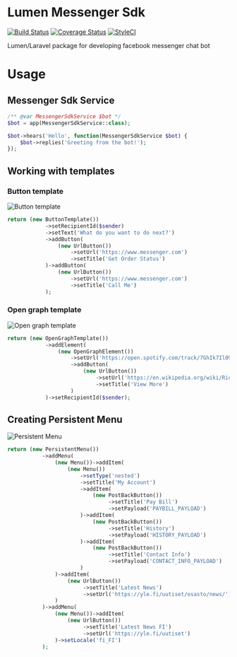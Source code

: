 # Lumen Messenger Sdk

[![Build Status](https://travis-ci.org/hungneox/lumen-messenger-sdk.svg?branch=master)](https://travis-ci.org/hungneox/lumen-messenger-sdk)
[![Coverage Status](https://coveralls.io/repos/github/hungneox/lumen-messenger-sdk/badge.svg?branch=master)](https://coveralls.io/github/hungneox/lumen-messenger-sdk?branch=master)
[![StyleCI](https://styleci.io/repos/114259544/shield?style=flat)](https://styleci.io/repos/114259544)

Lumen/Laravel package for developing facebook messenger chat bot

# Usage
## Messenger Sdk Service

```php
/** @var MessengerSdkService $bot */
$bot = app(MessengerSdkService::class);

$bot->hears('Hello', function(MessengerSdkService $bot) {
    $bot->replies('Greeting from the bot!');
});
```

## Working with templates

### Button template

![Button template](https://scontent.fhel1-1.fna.fbcdn.net/v/t39.2365-6/23204276_131607050888932_1057585862134464512_n.png?oh=ec127f3527146478fe2039b37aaf44f7&oe=5ACADA0A)

```php
return (new ButtonTemplate())
            ->setRecipientId($sender)
            ->setText('What do you want to do next?')
            ->addButton(
                (new UrlButton())
                    ->setUrl('https://www.messenger.com')
                    ->setTitle('Get Order Status')
            )->addButton(
                (new UrlButton())
                    ->setUrl('https://www.messenger.com')
                    ->setTitle('Call Me')
            );
```

### Open graph template

![Open graph template](https://scontent-arn2-1.xx.fbcdn.net/v/t39.2365-6/23423203_163011880970306_7772330384011821056_n.png?oh=07b61b7ebf876cccf501cb57c066a9c4&oe=5ACEC2FE)
```php
return (new OpenGraphTemplate())
            ->addElement(
                (new OpenGraphElement())
                    ->setUrl('https://open.spotify.com/track/7GhIk7Il098yCjg4BQjzvb')
                    ->addButton(
                        (new UrlButton())
                            ->setUrl('https://en.wikipedia.org/wiki/Rickrolling')
                            ->setTitle('View More')
                    )
            )->setRecipientId($sender);

```

## Creating Persistent Menu

![Persistent Menu](https://scontent.fhel1-1.fna.fbcdn.net/v/t39.2365-6/16686128_804279846389859_443648268883197952_n.png?oh=9f7df133cc9b64ce6411aa727c847495&oe=5AC251D6)
```php
return (new PersistentMenu())
           ->addMenu(
               (new Menu())->addItem(
                   (new Menu())
                       ->setType('nested')
                       ->setTitle('My Account')
                       ->addItem(
                           (new PostBackButton())
                                ->setTitle('Pay Bill')
                                ->setPayload('PAYBILL_PAYLOAD')
                       )->addItem(
                           (new PostBackButton())
                                ->setTitle('History')
                                ->setPayload('HISTORY_PAYLOAD')
                       )->addItem(
                           (new PostBackButton())
                                ->setTitle('Contact Info')
                                ->setPayload('CONTACT_INFO_PAYLOAD')
                       )
               )->addItem(
                   (new UrlButton())
                        ->setTitle('Latest News')
                        ->setUrl('https://yle.fi/uutiset/osasto/news/')
               )
           )->addMenu(
               (new Menu())->addItem(
                   (new UrlButton())
                        ->setTitle('Latest News FI')
                        ->setUrl('https://yle.fi/uutiset')
               )->setLocale('fi_FI')
           );

```
